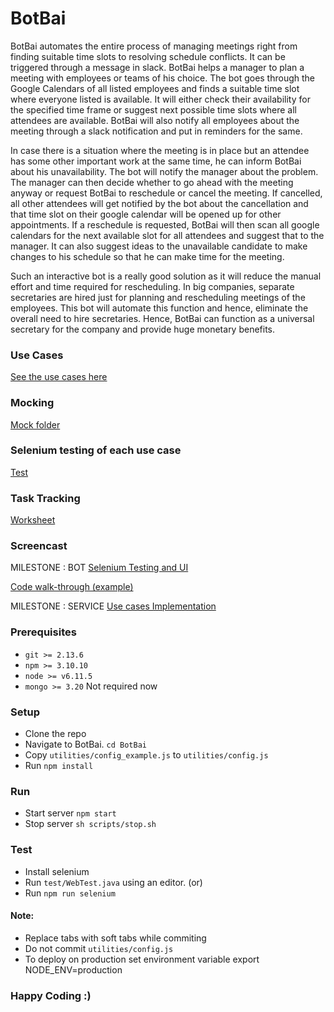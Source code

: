 # BotBai

BotBai automates the entire process of managing meetings right from finding suitable time slots to resolving schedule conflicts. It can be triggered through a message in slack. BotBai helps a manager to plan a meeting with employees or teams of his choice. The bot goes through the Google Calendars of all listed employees and finds a suitable time slot where everyone listed is available. It will either check their availability for the specified time frame or suggest next possible time slots where all attendees are available. BotBai will also notify all employees about the meeting through a slack notification and put in reminders for the same.

In case there is a situation where the meeting is in place but an attendee has some other important work at the same time, he can inform BotBai about his unavailability. The bot will notify the manager about the problem. The manager can then decide whether to go ahead with the meeting anyway or request BotBai to reschedule or cancel the meeting. If cancelled, all other attendees will get notified by the bot about the cancellation and that time slot on their google calendar will be opened up for other appointments. If a reschedule is requested, BotBai will then scan all google calendars for the next available slot for all attendees and suggest that to the manager. It can also suggest ideas to the unavailable candidate to make changes to his schedule so that he can make time for the meeting.

Such an interactive bot is a really good solution as it will reduce the manual effort and time required for rescheduling. In big companies, separate secretaries are hired just for planning and rescheduling meetings of the employees. This bot will automate this function and hence, eliminate the overall need to hire secretaries. Hence, BotBai can function as a universal secretary for the company and provide huge monetary benefits.

### Use Cases
[See the use cases here](https://github.ncsu.edu/nsingh9/CSC510-Bot/blob/master/Design.md#use-cases)

### Mocking
[Mock folder](https://github.ncsu.edu/nsingh9/CSC510-Bot/tree/master/BotBai/mock)

### Selenium testing of each use case
[Test](https://github.ncsu.edu/nsingh9/CSC510-Bot/tree/master/BotBai/test)

### Task Tracking
[Worksheet](https://github.ncsu.edu/nsingh9/CSC510-Bot/blob/master/WORKSHEET.md)

### Screencast
MILESTONE : BOT
[Selenium Testing and UI](https://www.youtube.com/watch?v=99zUMRw1sk0)

[Code walk-through (example)](https://www.youtube.com/watch?v=zxc_hiRo5JI&t)

MILESTONE : SERVICE
[Use cases Implementation](https://www.youtube.com/watch?v=ZhdEK4n88nY&feature=em-upload_owner)

### Prerequisites

* `git >= 2.13.6`
* `npm >= 3.10.10` 
* `node >= v6.11.5`
* `mongo >= 3.20` Not required now

### Setup
* Clone the repo
* Navigate to BotBai. `cd BotBai`
* Copy `utilities/config_example.js` to `utilities/config.js`
* Run `npm install`

### Run
* Start server
	`npm start`
* Stop server
	`sh scripts/stop.sh`

### Test
* Install selenium
* Run `test/WebTest.java` using an editor. (or)
* Run `npm run selenium`


#### Note:
* Replace tabs with soft tabs while commiting
* Do not commit `utilities/config.js`
* To deploy on production set environment variable export NODE_ENV=production

### Happy Coding :)
